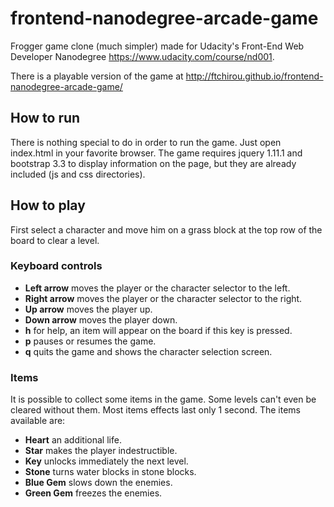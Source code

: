 frontend-nanodegree-arcade-game
===============================

Frogger game clone (much simpler) made for Udacity's Front-End Web Developer Nanodegree https://www.udacity.com/course/nd001.

There is a playable version of the game at <a href="http://andela-ftchirou.github.io/frontend-nanodegree-arcade-game/" target="_blank">http://ftchirou.github.io/frontend-nanodegree-arcade-game/</a>

## How to run
There is nothing special to do in order to run the game. Just open index.html in your favorite browser.
The game requires jquery 1.11.1 and bootstrap 3.3 to display information on the page, but they are already
included (js and css directories).

## How to play
First select a character and move him on a grass block at the top row of the board to clear a level.

### Keyboard controls
* **Left arrow** moves the player or the character selector to the left.
* **Right arrow** moves the player or the character selector to the right.
* **Up arrow** moves the player up.
* **Down arrow** moves the player down.
* **h** for help, an item will appear on the board if this key is pressed.
* **p** pauses or resumes the game.
* **q** quits the game and shows the character selection screen.

### Items
It is possible to collect some items in the game. Some levels can't even be cleared without them. Most items effects last only 1 second. The items available are:
* **Heart** an additional life.
* **Star** makes the player indestructible.
* **Key** unlocks immediately the next level.
* **Stone** turns water blocks in stone blocks.
* **Blue Gem** slows down the enemies.
* **Green Gem** freezes the enemies.

